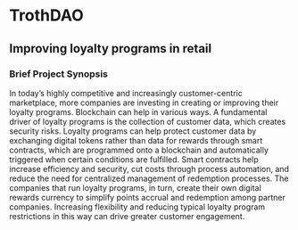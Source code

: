 # TrothDAO
## Improving loyalty programs in retail

### Brief Project Synopsis

In today’s highly competitive and increasingly customer-centric marketplace, more companies are investing in creating or improving their loyalty programs. Blockchain can help in various ways.
A fundamental driver of loyalty programs is the collection of customer data, which creates security risks. Loyalty programs can help protect customer data by exchanging digital tokens rather than data for rewards through smart contracts, which are programmed onto a blockchain and automatically triggered when certain conditions are fulfilled. Smart contracts help increase efficiency and security, cut costs through process automation, and reduce the need for centralized management of redemption processes.
The companies that run loyalty programs, in turn, create their own digital rewards currency to simplify points accrual and redemption among partner companies. Increasing flexibility and reducing typical loyalty program restrictions in this way can drive greater customer engagement.
